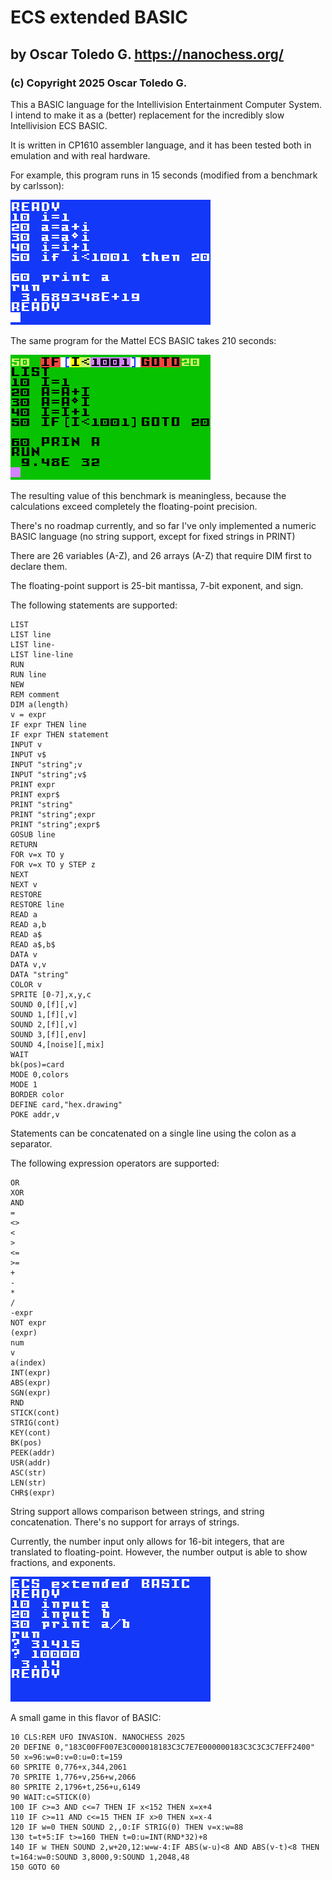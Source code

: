 # ECS extended BASIC

## by Oscar Toledo G. https://nanochess.org/

### (c) Copyright 2025 Oscar Toledo G.

This a BASIC language for the Intellivision Entertainment Computer System. I intend to make it as a (better) replacement for the incredibly slow Intellivision ECS BASIC.

It is written in CP1610 assembler language, and it has been tested both in emulation and with real hardware.

For example, this program runs in 15 seconds (modified from a benchmark by carlsson):

![image](shot0006.gif)

The same program for the Mattel ECS BASIC takes 210 seconds:

![image](shot0005.gif)

The resulting value of this benchmark is meaningless, because the calculations exceed completely the floating-point precision.

There's no roadmap currently, and so far I've only implemented a numeric BASIC language (no string support, except for fixed strings in PRINT)

There are 26 variables (A-Z), and 26 arrays (A-Z) that require DIM first to declare them.

The floating-point support is 25-bit mantissa, 7-bit exponent, and sign.

The following statements are supported:
    
    LIST
    LIST line
    LIST line-
    LIST line-line
    RUN
    RUN line
    NEW
    REM comment
    DIM a(length)
    v = expr
    IF expr THEN line
    IF expr THEN statement
    INPUT v
    INPUT v$
    INPUT "string";v
    INPUT "string";v$
    PRINT expr
    PRINT expr$
    PRINT "string"
    PRINT "string";expr
    PRINT "string";expr$
    GOSUB line
    RETURN
    FOR v=x TO y
    FOR v=x TO y STEP z
    NEXT
    NEXT v
    RESTORE
    RESTORE line
    READ a
    READ a,b
    READ a$
    READ a$,b$
    DATA v
    DATA v,v
    DATA "string"
    COLOR v
    SPRITE [0-7],x,y,c
    SOUND 0,[f][,v]
    SOUND 1,[f][,v]
    SOUND 2,[f][,v]
    SOUND 3,[f][,env]
    SOUND 4,[noise][,mix]
    WAIT     
    bk(pos)=card   
    MODE 0,colors
    MODE 1
    BORDER color
    DEFINE card,"hex.drawing"
    POKE addr,v

Statements can be concatenated on a single line using the colon as a separator.

The following expression operators are supported:

    OR
    XOR
    AND
    =
    <>
    <
    >
    <=
    >=
    +
    -
    *
    /
    -expr
    NOT expr
    (expr)
    num
    v
    a(index)
    INT(expr)
    ABS(expr)
    SGN(expr)
    RND
    STICK(cont)
    STRIG(cont)
    KEY(cont)
    BK(pos)
    PEEK(addr)
    USR(addr)
    ASC(str)
    LEN(str)
    CHR$(expr)

String support allows comparison between strings, and string concatenation. There's no support for arrays of strings.

Currently, the number input only allows for 16-bit integers, that are translated to floating-point. However, the number output is able to show fractions, and exponents.

![image](shot0004.gif)

A small game in this flavor of BASIC:

    10 CLS:REM UFO INVASION. NANOCHESS 2025
    20 DEFINE 0,"183C00FF007E3C000018183C3C7E7E000000183C3C3C3C7EFF2400"
    50 x=96:w=0:v=0:u=0:t=159
    60 SPRITE 0,776+x,344,2061
    70 SPRITE 1,776+v,256+w,2066
    80 SPRITE 2,1796+t,256+u,6149
    90 WAIT:c=STICK(0)
    100 IF c>=3 AND c<=7 THEN IF x<152 THEN x=x+4
    110 IF c>=11 AND c<=15 THEN IF x>0 THEN x=x-4
    120 IF w=0 THEN SOUND 2,,0:IF STRIG(0) THEN v=x:w=88
    130 t=t+5:IF t>=160 THEN t=0:u=INT(RND*32)+8
    140 IF w THEN SOUND 2,w+20,12:w=w-4:IF ABS(w-u)<8 AND ABS(v-t)<8 THEN t=164:w=0:SOUND 3,8000,9:SOUND 1,2048,48
    150 GOTO 60

